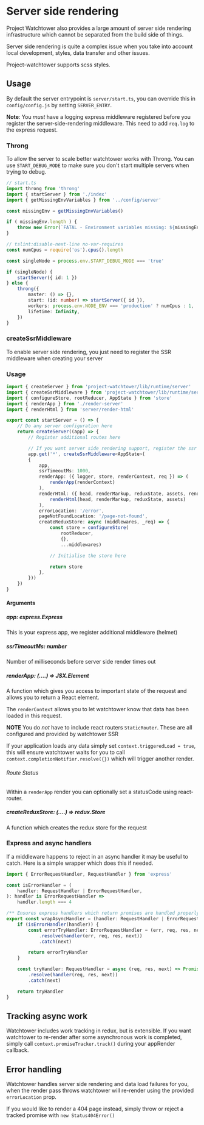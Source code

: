# Server side rendering
Project Watchtower also provides a large amount of server side rendering infrastructure which cannot be separated from the build side of things.

Server side rendering is quite a complex issue when you take into account local development, styles, data transfer and other issues.

Project-watchtower supports scss styles.

## Usage
By default the server entrypoint is `server/start.ts`, you can override this in `config/config.js` by setting `SERVER_ENTRY`.

**Note**: You *must* have a logging express middleware registered before you register the server-side-rendering middleware. This need to add `req.log` to the express request.

### Throng
To allow the server to scale better watchtower works with Throng. You can use `START_DEBUG_MODE` to make sure you don't start multiple servers when trying to debug.

``` ts
// start.ts
import throng from 'throng'
import { startServer } from './index'
import { getMissingEnvVariables } from '../config/server'

const missingEnv = getMissingEnvVariables()

if ( missingEnv.length ) {
    throw new Error(`FATAL - Environment variables missing: ${missingEnv.join(', ')}`)
}

// tslint:disable-next-line no-var-requires
const numCpus = require('os').cpus().length

const singleNode = process.env.START_DEBUG_MODE === 'true'

if (singleNode) {
    startServer({ id: 1 })
} else {
    throng({
        master: () => {},
        start: (id: number) => startServer({ id }),
        workers: process.env.NODE_ENV === 'production' ? numCpus : 1,
        lifetime: Infinity,
    })
}
```

### createSsrMiddleware
To enable server side rendering, you just need to register the SSR middleware when creating your server

### Usage
``` ts
import { createServer } from 'project-watchtower/lib/runtime/server'
import { createSsrMiddleware } from 'project-watchtower/lib/runtime/server/ssr'
import { configureStore, rootReducer, AppState } from 'store'
import { renderApp } from './render-server'
import { renderHtml } from 'server/render-html'

export const startServer = () => {
    // Do any server configuration here
    return createServer((app) => {
        // Register additional routes here

        // If you want server side rendering support, register the ssr middleware
        app.get('*', createSsrMiddleware<AppState>(
        {
            app,
            ssrTimeoutMs: 1000,
            renderApp: ({ logger, store, renderContext, req }) => (
                renderApp(renderContext)
            ),
            renderHtml: ({ head, renderMarkup, reduxState, assets, renderContext }) => (
                renderHtml(head, renderMarkup, reduxState, assets)
            ),
            errorLocation: '/error',
            pageNotFoundLocation: '/page-not-found',
            createReduxStore: async (middlewares, _req) => {
                const store = configureStore(
                    rootReducer,
                    {},
                    ...middlewares)

                // Initialise the store here

                return store
            },
        }))
    })
}

```

#### Arguments
##### app: express.Express
This is your express app, we register additional middleware (helmet)

##### ssrTimeoutMs: number
Number of milliseconds before server side render times out

##### renderApp: (....) => JSX.Element
A function which gives you access to important state of the request and allows you to return a React element.

The `renderContext` allows you to let watchtower know that data has been loaded in this request.

**NOTE** You do *not* have to include react routers `StaticRouter`. These are all configured and provided by watchtower SSR

If your application loads any data simply set `context.triggeredLoad = true`, this will ensure watchtower waits for you to call `context.completionNotifier.resolve({})` which will trigger another render.

###### Route Status

Within a `renderApp` render you can optionally set a statusCode using react-router.

##### createReduxStore: (....) => redux.Store
A function which creates the redux store for the request


### Express and async handlers
If a middleware happens to reject in an async handler it may be useful to catch. Here is a simple wrapper which does this if needed.

``` ts
import { ErrorRequestHandler, RequestHandler } from 'express'

const isErrorHandler = (
    handler: RequestHandler | ErrorRequestHandler,
): handler is ErrorRequestHandler =>
    handler.length === 4

/** Ensures express handlers which return promises are handled properly */
export const wrapAsyncHandler = (handler: RequestHandler | ErrorRequestHandler) => {
    if (isErrorHandler(handler)) {
        const errorTryHandler: ErrorRequestHandler = (err, req, res, next) => Promise
            .resolve(handler(err, req, res, next))
            .catch(next)

        return errorTryHandler
    }

    const tryHandler: RequestHandler = async (req, res, next) => Promise
        .resolve(handler(req, res, next))
        .catch(next)

    return tryHandler
}
```

## Tracking async work
Watchtower includes work tracking in redux, but is extensible. If you want watchtower to re-render after some asynchronous work is completed, simply call `context.promiseTracker.track()` during your appRender callback.

## Error handling
Watchtower handles server side rendering and data load failures for you, when the render pass throws watchtower will re-render using the provided `errorLocation` prop.

If you would like to render a 404 page instead, simply throw or reject a tracked promise with `new Status404Error()`
